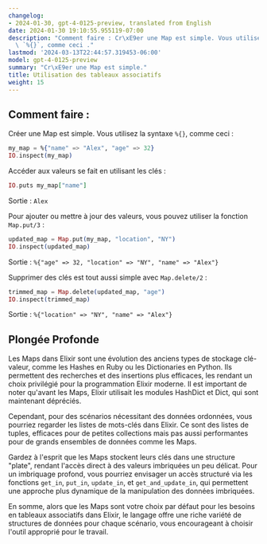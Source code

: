 ```yaml
---
changelog:
- 2024-01-30, gpt-4-0125-preview, translated from English
date: 2024-01-30 19:10:55.955119-07:00
description: "Comment faire : Cr\xE9er une Map est simple. Vous utilisez la syntaxe\
  \ `%{}`, comme ceci ."
lastmod: '2024-03-13T22:44:57.319453-06:00'
model: gpt-4-0125-preview
summary: "Cr\xE9er une Map est simple."
title: Utilisation des tableaux associatifs
weight: 15
---
```


## Comment faire :
Créer une Map est simple. Vous utilisez la syntaxe `%{}`, comme ceci :

```elixir
my_map = %{"name" => "Alex", "age" => 32}
IO.inspect(my_map)
```

Accéder aux valeurs se fait en utilisant les clés :

```elixir
IO.puts my_map["name"]
```
Sortie : `Alex`

Pour ajouter ou mettre à jour des valeurs, vous pouvez utiliser la fonction `Map.put/3` :

```elixir
updated_map = Map.put(my_map, "location", "NY")
IO.inspect(updated_map)
```
Sortie : `%{"age" => 32, "location" => "NY", "name" => "Alex"}`

Supprimer des clés est tout aussi simple avec `Map.delete/2` :

```elixir
trimmed_map = Map.delete(updated_map, "age")
IO.inspect(trimmed_map)
```
Sortie : `%{"location" => "NY", "name" => "Alex"}`

## Plongée Profonde
Les Maps dans Elixir sont une évolution des anciens types de stockage clé-valeur, comme les Hashes en Ruby ou les Dictionaries en Python. Ils permettent des recherches et des insertions plus efficaces, les rendant un choix privilégié pour la programmation Elixir moderne. Il est important de noter qu'avant les Maps, Elixir utilisait les modules HashDict et Dict, qui sont maintenant dépréciés.

Cependant, pour des scénarios nécessitant des données ordonnées, vous pourriez regarder les listes de mots-clés dans Elixir. Ce sont des listes de tuples, efficaces pour de petites collections mais pas aussi performantes pour de grands ensembles de données comme les Maps.

Gardez à l'esprit que les Maps stockent leurs clés dans une structure "plate", rendant l'accès direct à des valeurs imbriquées un peu délicat. Pour un imbriquage profond, vous pourriez envisager un accès structuré via les fonctions `get_in`, `put_in`, `update_in`, et `get_and_update_in`, qui permettent une approche plus dynamique de la manipulation des données imbriquées.

En somme, alors que les Maps sont votre choix par défaut pour les besoins en tableaux associatifs dans Elixir, le langage offre une riche variété de structures de données pour chaque scénario, vous encourageant à choisir l'outil approprié pour le travail.

